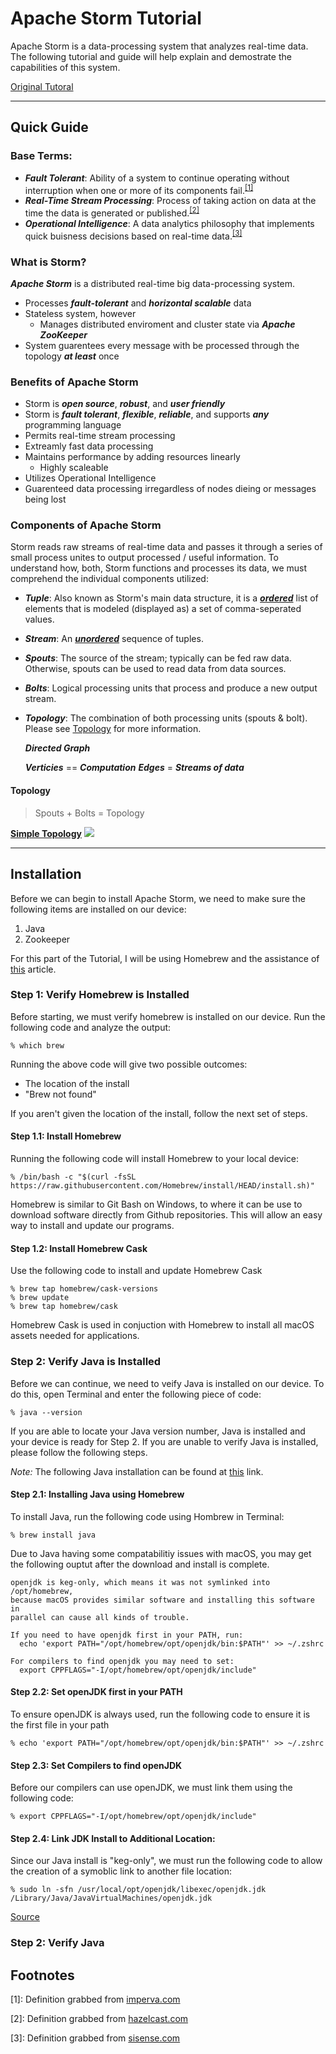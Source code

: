 <!--

<style>
.boxed {
  background: lightgrey;
  border: 5px dashed black;
  margin: 0px auto;
  width: 2em;
  padding: 1em;
  border-radius: 4em;
}
</style>
-->

<!-- Tutorial URL: https://www.tutorialspoint.com/apache_storm/index.htm  -->
# Apache Storm Tutorial
Apache Storm is a data-processing system that analyzes real-time data. The following tutorial and guide will help explain and demostrate the capabilities of this system.

[Original Tutoral](https://www.tutorialspoint.com/apache_storm/index.htm)

----
## Quick Guide
### Base Terms:
- ***Fault Tolerant***: Ability of a system to continue operating without interruption when one or more of its components fail.<sup>[[1]](#faultTolerant)</sup>
- ***Real-Time Stream Processing***: Process of taking action on data at the time the data is generated or published.<sup>[[2]](#realTime)</sup>
- ***Operational Intelligence***: A data analytics philosophy that implements quick buisness decisions based on real-time data.<sup>[[3]](#operational)</sup>

### What is Storm?
***Apache Storm*** is a distributed real-time big data-processing system. 

- Processes ***fault-tolerant*** and ***horizontal scalable*** data
- Stateless system, however
  - Manages distributed enviroment and cluster state via ***Apache ZooKeeper***
- System guarentees every message with be processed through the topology ***at least*** once

### Benefits of Apache Storm
- Storm is ***open source***, ***robust***, and ***user friendly***
- Storm is ***fault tolerant***, ***flexible***, ***reliable***, and supports ***any*** programming language
- Permits real-time stream processing
- Extreamly fast data processing
- Maintains performance by adding resources linearly
  - Highly scaleable
- Utilizes Operational Intelligence
- Guarenteed data processing irregardless of nodes dieing or messages being lost

### Components of Apache Storm
Storm reads raw streams of real-time data and passes it through a series of small process unites to output processed / useful information. To understand how, both, Storm functions and processes its data, we must comprehend the individual components utilized:

* ***Tuple***: Also known as Storm's main data structure, it is a ***<u>ordered</u>*** list of elements that is modeled (displayed as) a set of comma-seperated values.
* ***Stream***: An ***<u>unordered</u>*** sequence of tuples.
* ***Spouts***: The source of the stream; typically can be fed raw data. Otherwise, spouts can be used to read data from data sources.
* ***Bolts***: Logical processing units that process and produce a new output stream.
* ***Topology***: The combination of both processing units (spouts & bolt). Please see [Topology](#topo) for more information.

  ***Directed Graph***
  <!--<div class="boxed" style="background: lightgrey;border: 5px dashed black; margin: 0px auto; width: 2em; padding: 1em; border-radius: 4em;"> -->
    ***Verticies*** == ***Computation***
    ***Edges*** = ***Streams of data***
  <!-- </div> -->


#### Topology <a name="topo"></a>
> Spouts + Bolts = Topology

<b><u>Simple Topology</b></u>
<img src="http://yuml.me/diagram/plain/activity/(Stream of Data)-|a||a|->(First Bolt)->(Second Bolt)->|b||a|->(First Bolt)->|b||b|->(Processed Data)->(end)">


----
## Installation
Before we can begin to install Apache Storm, we need to make sure the following items are installed on our device:

1. Java
2. Zookeeper

For this part of the Tutorial, I will be using Homebrew and the assistance of [this](https://www.javahabit.com/2015/12/26/how-to-set-up-apache-storm-on-mac-using-brew/) article.

### Step 1: Verify Homebrew is Installed
Before starting, we must verify homebrew is installed on our device. Run the following code and analyze the output:

```Terminal
% which brew
```

Running the above code will give two possible outcomes:

* The location of the install
* "Brew not found"

If you aren't given the location of the install, follow the next set of steps.

#### Step 1.1: Install Homebrew
Running the following code will install Homebrew to your local device:

```Terminal
% /bin/bash -c "$(curl -fsSL https://raw.githubusercontent.com/Homebrew/install/HEAD/install.sh)"
```

Homebrew is similar to Git Bash on Windows, to where it can be use to download software directly from Github repositories. This will allow an easy way to install and update our programs.

#### Step 1.2: Install Homebrew Cask
Use the following code to install and update Homebrew Cask

```Terminal
% brew tap homebrew/cask-versions
% brew update
% brew tap homebrew/cask
```

Homebrew Cask is used in conjuction with Homebrew to install all macOS assets needed for applications.

### Step 2: Verify Java is Installed
Before we can continue, we need to veify Java is installed on our device. To do this, open Terminal and enter the following piece of code:

```Terminal
% java --version
```

If you are able to locate your Java version number, Java is installed and your device is ready for Step 2. If you are unable to verify Java is installed, please follow the following steps.

<i>Note:</i> The following Java installation can be found at [this](https://devqa.io/brew-install-java/) link.

#### Step 2.1: Installing Java using Homebrew
To install Java, run the following code using Hombrew in Terminal:

```Terminal
% brew install java
```

Due to Java having some compatabilitiy issues with macOS, you may get the following ouptut after the download and install is complete.

```Terminal
openjdk is keg-only, which means it was not symlinked into /opt/homebrew,
because macOS provides similar software and installing this software in
parallel can cause all kinds of trouble.

If you need to have openjdk first in your PATH, run:
  echo 'export PATH="/opt/homebrew/opt/openjdk/bin:$PATH"' >> ~/.zshrc

For compilers to find openjdk you may need to set:
  export CPPFLAGS="-I/opt/homebrew/opt/openjdk/include"
```

#### Step 2.2: Set openJDK first in your PATH
To ensure openJDK is always used, run the following code to ensure it is the first file in your path 

```Terminal
% echo 'export PATH="/opt/homebrew/opt/openjdk/bin:$PATH"' >> ~/.zshrc
```

#### Step 2.3: Set Compilers to find openJDK
Before our compilers can use openJDK, we must link them using the following code:

```Terminal
% export CPPFLAGS="-I/opt/homebrew/opt/openjdk/include"
```

#### Step 2.4: Link JDK Install to Additional Location:
Since our Java install is "keg-only", we must run the following code to allow the creation of a symoblic link to another file location:

```Terminal
% sudo ln -sfn /usr/local/opt/openjdk/libexec/openjdk.jdk /Library/Java/JavaVirtualMachines/openjdk.jdk
```

[Source](https://mkyong.com/java/how-to-install-java-on-mac-osx/)

### Step 2: Verify Java 

## Footnotes
<a name="faultTolerant">[1]</a>: Definition grabbed from [imperva.com](https://www.imperva.com/learn/availability/fault-tolerance/)

<a name="realTime">[2]</a>: Definition grabbed from [hazelcast.com](https://hazelcast.com/glossary/real-time-stream-processing/)

<a name="operational">[3]</a>: Definition grabbed from [sisense.com](https://www.sisense.com/glossary/operational-intelligence/)
